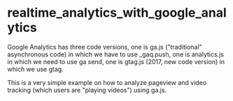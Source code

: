 # realtime_analytics_with_google_analytics

Google Analytics has three code versions, one is ga.js ("traditional" asynchronous code) in which we have to use _gaq.push,
one is analytics.js in which we need to use ga send, one is gtag.js (2017, new code version) in which we use gtag.


This is a very simple example on how to analyze pageview and video tracking (which users are "playing videos") using ga.js.




